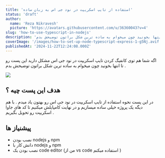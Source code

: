 ```yaml
---
title: 'استفاده از تایپ اسکریپت در نود جی اس به زبان ساده'
status: 'draft'
author:
  name: 'Reza Nikravesh'
  picture: 'https://avatars.githubusercontent.com/u/36360043?v=4'
slug: 'how-to-use-typescript-in-nodejs'
description: 'اگه شما هم توی کانفیگ کردن تایپ اسکریپت در نود جی اس مشکل دارید این پست رو تا انتها بخونید چون میخوام به ساده ترین شکل براتون توضیحش بدم .'
coverImage: '/images/how-to-set-up-node-typescript-express-1-g5Nj.avif'
publishedAt: '2024-11-22T12:24:08.000Z'
---
```


اگه شما هم توی کانفیگ کردن تایپ اسکریپت در نود جی اس مشکل دارید این پست رو تا انتها بخونید چون میخوام به ساده ترین شکل براتون توضیحش بدم .

![](/images/https___res.cloudinary.com_rezankv_image_upload_v1698912766_xzjiiyzhateg6xlvvvey-I4Nj.webp)

## هدف این پست چیه ؟

در این پست نحوه استفاده از تایپ اسکریپت در نود جی اس رو بهتون یاد میدم . با هم دیگه یک پروژه خیلی ساده میسازیم و در نهایت کامپایلش میکنیم تا کد های جاوا اسکریپت رو تحویل بگیریم .

## پیشنیاز ها

- نصب بودن nodejs و npm
- دانش کار با nodejs و npm
- نصب بودن یک code editor (من از vs code استفاده میکنم )